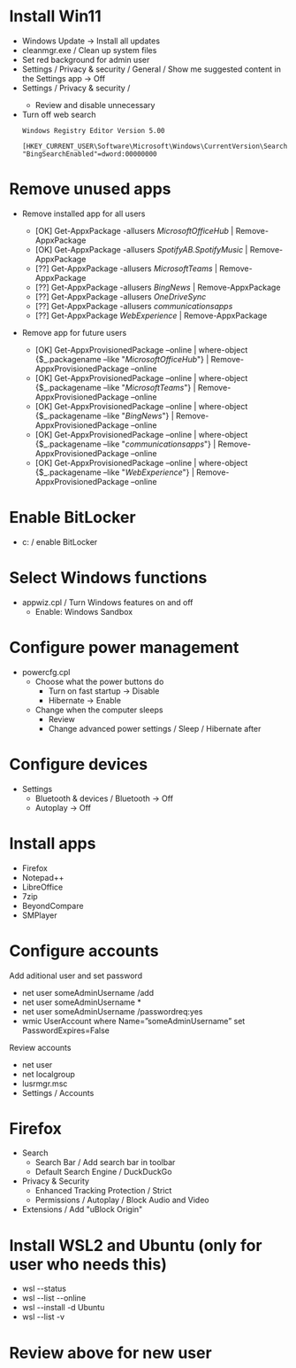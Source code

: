 # Install Win11

  * Windows Update -> Install all updates
  * cleanmgr.exe / Clean up system files
  * Set red background for admin user
  * Settings / Privacy & security / General / Show me suggested content in the Settings app -> Off
  * Settings / Privacy & security / <Rights>
    * Review and disable unnecessary  
  * Turn off web search
    ```
    Windows Registry Editor Version 5.00

    [HKEY_CURRENT_USER\Software\Microsoft\Windows\CurrentVersion\Search]
    "BingSearchEnabled"=dword:00000000
    ```


# Remove unused apps

  * Remove installed app for all users
    * [OK] Get-AppxPackage -allusers *MicrosoftOfficeHub* | Remove-AppxPackage
    * [OK] Get-AppxPackage -allusers *SpotifyAB.SpotifyMusic* | Remove-AppxPackage
    * [??] Get-AppxPackage -allusers *MicrosoftTeams* | Remove-AppxPackage 
    * [??] Get-AppxPackage -allusers *BingNews* | Remove-AppxPackage
    * [??] Get-AppxPackage -allusers *OneDriveSync*
    * [??] Get-AppxPackage -allusers *communicationsapps*
    * [??] Get-AppxPackage *WebExperience* | Remove-AppxPackage

  * Remove app for future users
    * [OK] Get-AppxProvisionedPackage –online | where-object {$_.packagename –like "*MicrosoftOfficeHub*"} | Remove-AppxProvisionedPackage –online
    * [OK] Get-AppxProvisionedPackage –online | where-object {$_.packagename –like "*MicrosoftTeams*"} | Remove-AppxProvisionedPackage –online
    * [OK] Get-AppxProvisionedPackage –online | where-object {$_.packagename –like "*BingNews*"} | Remove-AppxProvisionedPackage –online
    * [OK] Get-AppxProvisionedPackage –online | where-object {$_.packagename –like "*communicationsapps*"} | Remove-AppxProvisionedPackage –online
    * [OK] Get-AppxProvisionedPackage –online | where-object {$_.packagename –like "*WebExperience*"} | Remove-AppxProvisionedPackage –online


# Enable BitLocker

  * c: / enable BitLocker


# Select Windows functions

  * appwiz.cpl / Turn Windows features on and off
    * Enable: Windows Sandbox


# Configure power management

  * powercfg.cpl
    * Choose what the power buttons do
      * Turn on fast startup -> Disable
      * Hibernate -> Enable
    * Change when the computer sleeps
      * Review
      * Change advanced power settings / Sleep / Hibernate after


# Configure devices

  * Settings
    * Bluetooth & devices / Bluetooth -> Off
    * Autoplay -> Off


# Install apps

  * Firefox
  * Notepad++
  * LibreOffice
  * 7zip
  * BeyondCompare
  * SMPlayer


# Configure accounts

Add aditional user and set password

  * net user someAdminUsername /add
  * net user someAdminUsername * 
  * net user someAdminUsername /passwordreq:yes
  * wmic UserAccount where Name=”someAdminUsername” set PasswordExpires=False

Review accounts

  * net user
  * net localgroup
  * lusrmgr.msc
  * Settings / Accounts


# Firefox

  * Search
    * Search Bar / Add search bar in toolbar
    * Default Search Engine / DuckDuckGo
  * Privacy & Security
    * Enhanced Tracking Protection / Strict
    * Permissions / Autoplay / Block Audio and Video
  * Extensions / Add "uBlock Origin"


# Install WSL2 and Ubuntu (only for user who needs this)

  * wsl --status
  * wsl --list --online
  * wsl --install -d Ubuntu
  * wsl --list -v


# Review above for new user

